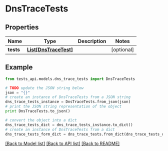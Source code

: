 # DnsTraceTests


## Properties
Name | Type | Description | Notes
------------ | ------------- | ------------- | -------------
**tests** | [**List[DnsTraceTest]**](DnsTraceTest.md) |  | [optional] 

## Example

```python
from tests_api.models.dns_trace_tests import DnsTraceTests

# TODO update the JSON string below
json = "{}"
# create an instance of DnsTraceTests from a JSON string
dns_trace_tests_instance = DnsTraceTests.from_json(json)
# print the JSON string representation of the object
print DnsTraceTests.to_json()

# convert the object into a dict
dns_trace_tests_dict = dns_trace_tests_instance.to_dict()
# create an instance of DnsTraceTests from a dict
dns_trace_tests_form_dict = dns_trace_tests.from_dict(dns_trace_tests_dict)
```
[[Back to Model list]](../README.md#documentation-for-models) [[Back to API list]](../README.md#documentation-for-api-endpoints) [[Back to README]](../README.md)


